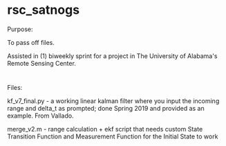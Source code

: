 # rsc_satnogs

Purpose:

To pass off files. 

Assisted in (1) biweekly sprint for a project in The University of Alabama's Remote Sensing Center. 

#

Files:

kf_v7_final.py - a working linear kalman filter where you input the incoming range and delta_t as prompted; done Spring 2019 and provided as an example. From Vallado. 

merge_v2.m - range calculation + ekf script that needs custom State Transition Function and Measurement Function for the Initial State to work
